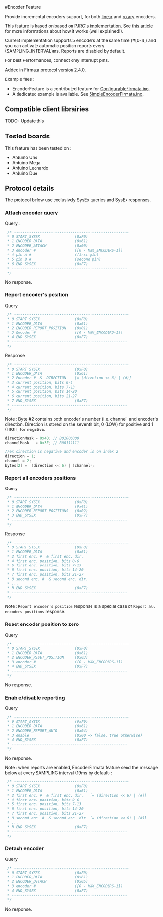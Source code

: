 #Encoder Feature

Provide incremental encoders support, for both [linear](http://en.wikipedia.org/wiki/Linear_encoder) and [rotary](http://en.wikipedia.org/wiki/Rotary_encoder#Incremental_rotary_encoder) encoders.

This feature is based on based on [PJRC's implementation](http://www.pjrc.com/teensy/td_libs_Encoder.html). See [this article](http://www.pjrc.com/teensy/td_libs_Encoder.html) for more informations about how it works (well explained!).

Current implementation supports 5 encoders at the same time (#[0-4]) and you can activate automatic position reports every (SAMPLING_INTERVAL)ms. Reports are disabled by default.

For best Performances, connect only interrupt pins.

Added in Firmata protocol version 2.4.0.

Example files : 
 * EncoderFeature is a contributed feature for [ConfigurableFirmata.ino](https://github.com/firmata/arduino/blob/configurable/examples/ConfigurableFirmata/ConfigurableFirmata.ino). 
 * A dedicated example is available. See [SimpleEncoderFirmata.ino](https://github.com/firmata/FirmataEncoder/tree/master/examples/SimpleFirmataEncoder). 

## Compatible client librairies
TODO : Update this

## Tested boards
This feature has been tested on :
 * Arduino Uno
 * Arduino Mega
 * Arduino Leonardo
 * Arduino Due

## Protocol details
The protocol below use exclusively SysEx queries and SysEx responses.

### Attach encoder query
Query :
```c
 /* -----------------------------------------------------
 * 0 START_SYSEX                (0xF0)
 * 1 ENCODER_DATA               (0x61)
 * 2 ENCODER_ATTACH             (0x00)
 * 3 encoder #                  ([0 - MAX_ENCODERS-1])
 * 4 pin A #                    (first pin) 
 * 5 pin B #                    (second pin)
 * 6 END_SYSEX                  (0xF7)
 * -----------------------------------------------------
 */
```
No response.

### Report encoder's position
Query
```c
 /* -----------------------------------------------------
 * 0 START_SYSEX                (0xF0)
 * 1 ENCODER_DATA               (0x61)
 * 2 ENCODER_REPORT_POSITION    (0x01)
 * 3 Encoder #                  ([0 - MAX_ENCODERS-1])
 * 4 END_SYSEX                  (0xF7)
 * -----------------------------------------------------
 */
```
 
Response 
```c
 /* -----------------------------------------------------
 * 0 START_SYSEX                (0xF0)
 * 1 ENCODER_DATA               (0x61)
 * 2 Encoder #  &  DIRECTION    [= (direction << 6) | (#)]
 * 3 current position, bits 0-6
 * 4 current position, bits 7-13
 * 5 current position, bits 14-20
 * 6 current position, bits 21-27
 * 7 END_SYSEX                  (0xF7)
 * -----------------------------------------------------
 */
```
Note : 
Byte #2 contains both encoder's number (i.e. channel) and encoder's direction.
Direction is stored on the seventh bit,  0 (LOW) for positive and 1 (HIGH) for negative.
```c
directionMask = 0x40; // B01000000
channelMask   = 0x3F; // B00111111 

//ex direction is negative and encoder is on index 2
direction = 1;
channel = 2;
bytes[2] =  (direction << 6) | (channel);
```

### Report all encoders positions
Query
```c
 /* -----------------------------------------------------
 * 0 START_SYSEX                (0xF0)
 * 1 ENCODER_DATA               (0x61)
 * 2 ENCODER_REPORT_POSITIONS   (0x02)
 * 3 END_SYSEX                  (0xF7)
 * -----------------------------------------------------
 */
```
 
Response 
```c
 /* -----------------------------------------------------
 * 0 START_SYSEX                (0xF0)
 * 1 ENCODER_DATA               (0x61)
 * 2 first enc. #  & first enc. dir. 
 * 4 first enc. position, bits 0-6
 * 5 first enc. position, bits 7-13
 * 6 first enc. position, bits 14-20
 * 7 first enc. position, bits 21-27
 * 8 second enc. #  & second enc. dir. 
 * ...
 * N END_SYSEX                  (0xF7)
 * -----------------------------------------------------
 */
```
Note : `Report encoder's position` response is a special case of `Report all encoders positions` response.


### Reset encoder position to zero 
Query
```c
 /* -----------------------------------------------------
 * 0 START_SYSEX                (0xF0)
 * 1 ENCODER_DATA               (0x61)
 * 2 ENCODER_RESET_POSITION     (0x03)
 * 3 encoder #                  ([0 - MAX_ENCODERS-1])
 * 4 END_SYSEX                  (0xF7)
 * -----------------------------------------------------
 */
```
 
No response.

### Enable/disable reporting 
Query
```c
 /* -----------------------------------------------------
 * 0 START_SYSEX                (0xF0)
 * 1 ENCODER_DATA               (0x61)
 * 2 ENCODER_REPORT_AUTO        (0x04)
 * 3 enable                     (0x00 => false, true otherwise)
 * 4 END_SYSEX                  (0xF7)
 * -----------------------------------------------------
 */
```
 
No response.

Note : when reports are enabled, EncoderFirmata feature send the message below at every SAMPLING interval (19ms by default) :
```c
 /* -----------------------------------------------------
 * 0 START_SYSEX                (0xF0)
 * 1 ENCODER_DATA               (0x61)
 * 2 first enc. #  & first enc. dir.   [= (direction << 6) | (#)] 
 * 4 first enc. position, bits 0-6
 * 5 first enc. position, bits 7-13
 * 6 first enc. position, bits 14-20
 * 7 first enc. position, bits 21-27
 * 8 second enc. #  & second enc. dir. [= (direction << 6) | (#)]
 * ...
 * N END_SYSEX                  (0xF7)
 * -----------------------------------------------------
 */
```

### Detach encoder
Query
```c
 /* -----------------------------------------------------
 * 0 START_SYSEX                (0xF0)
 * 1 ENCODER_DATA               (0x61)
 * 2 ENCODER_DETACH             (0x05)
 * 3 encoder #                  ([0 - MAX_ENCODERS-1])
 * 4 END_SYSEX                  (0xF7)
 * -----------------------------------------------------
 */
```
 
No response.

